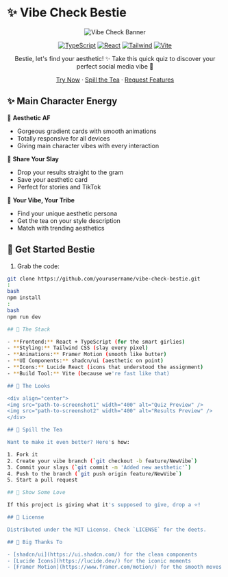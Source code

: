 # ✨ Vibe Check Bestie

<div align="center">

![Vibe Check Banner](https://images.unsplash.com/photo-1515378791036-0648a3ef77b2?ixlib=rb-1.2.1&auto=format&fit=crop&w=1350&q=80)

[![TypeScript](https://img.shields.io/badge/TypeScript-007ACC?style=for-the-badge&logo=typescript&logoColor=white)](https://www.typescriptlang.org/)
[![React](https://img.shields.io/badge/React-20232A?style=for-the-badge&logo=react&logoColor=61DAFB)](https://reactjs.org/)
[![Tailwind](https://img.shields.io/badge/Tailwind_CSS-38B2AC?style=for-the-badge&logo=tailwind-css&logoColor=white)](https://tailwindcss.com/)
[![Vite](https://img.shields.io/badge/Vite-646CFF?style=for-the-badge&logo=vite&logoColor=white)](https://vitejs.dev/)

Bestie, let's find your aesthetic! ✨ Take this quick quiz to discover your perfect social media vibe 💅

[Try Now](your-demo-link) · [Spill the Tea](issues-link) · [Request Features](issues-link)

</div>

## ✨ Main Character Energy

🎨 **Aesthetic AF**
- Gorgeous gradient cards with smooth animations
- Totally responsive for all devices
- Giving main character vibes with every interaction

📱 **Share Your Slay**
- Drop your results straight to the gram
- Save your aesthetic card
- Perfect for stories and TikTok

🎯 **Your Vibe, Your Tribe**
- Find your unique aesthetic persona
- Get the tea on your style description
- Match with trending aesthetics

## 🚀 Get Started Bestie

1. Grab the code:

```bash
git clone https://github.com/yourusername/vibe-check-bestie.git
:
bash
npm install
:
bash
npm run dev

## 💅 The Stack

- **Frontend:** React + TypeScript (for the smart girlies)
- **Styling:** Tailwind CSS (slay every pixel)
- **Animations:** Framer Motion (smooth like butter)
- **UI Components:** shadcn/ui (aesthetic on point)
- **Icons:** Lucide React (icons that understood the assignment)
- **Build Tool:** Vite (because we're fast like that)

## 🌟 The Looks

<div align="center">
<img src="path-to-screenshot1" width="400" alt="Quiz Preview" />
<img src="path-to-screenshot2" width="400" alt="Results Preview" />
</div>

## 🤝 Spill the Tea

Want to make it even better? Here's how:

1. Fork it
2. Create your vibe branch (`git checkout -b feature/NewVibe`)
3. Commit your slays (`git commit -m 'Added new aesthetic'`)
4. Push to the branch (`git push origin feature/NewVibe`)
5. Start a pull request

## 💖 Show Some Love

If this project is giving what it's supposed to give, drop a ⭐️!

## 📝 License

Distributed under the MIT License. Check `LICENSE` for the deets.

## 💫 Big Thanks To

- [shadcn/ui](https://ui.shadcn.com/) for the clean components
- [Lucide Icons](https://lucide.dev/) for the iconic moments
- [Framer Motion](https://www.framer.com/motion/) for the smooth moves
